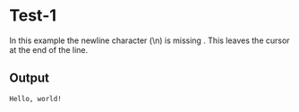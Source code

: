 # Test-1

In this example the newline character (\n) is missing . This leaves the cursor at the end of the line.

## Output
```bash
Hello, world!
```